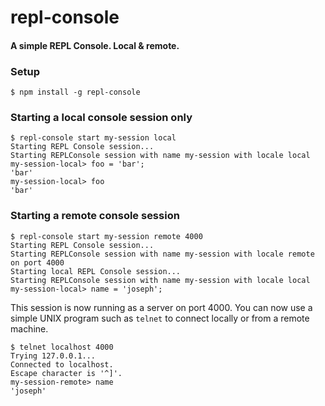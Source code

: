 # repl-console
#### A simple REPL Console. Local & remote.

### Setup
```
$ npm install -g repl-console
```

### Starting a local console session only
```
$ repl-console start my-session local
Starting REPL Console session...
Starting REPLConsole session with name my-session with locale local
my-session-local> foo = 'bar';
'bar'
my-session-local> foo
'bar'
```

### Starting a remote console session
```
$ repl-console start my-session remote 4000
Starting REPL Console session...
Starting REPLConsole session with name my-session with locale remote on port 4000
Starting local REPL Console session...
Starting REPLConsole session with name my-session with locale local
my-session-local> name = 'joseph';
```

This session is now running as a server on port 4000. You can now use a simple UNIX program
such as `telnet` to connect locally or from a remote machine.
```
$ telnet localhost 4000
Trying 127.0.0.1...
Connected to localhost.
Escape character is '^]'.
my-session-remote> name
'joseph'
```
